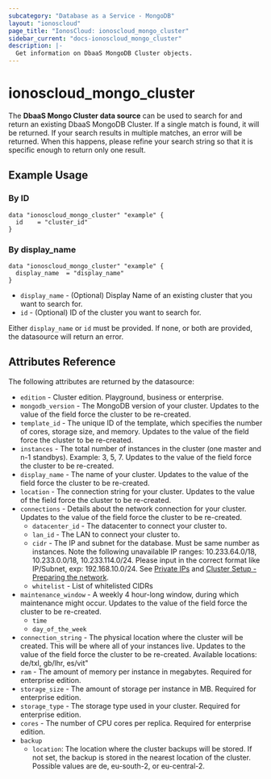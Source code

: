 ```yaml
---
subcategory: "Database as a Service - MongoDB"
layout: "ionoscloud"
page_title: "IonosCloud: ionoscloud_mongo_cluster"
sidebar_current: "docs-ionoscloud_mongo_cluster"
description: |-
  Get information on DbaaS MongoDB Cluster objects.
---
```


# ionoscloud_mongo_cluster

The **DbaaS Mongo Cluster data source** can be used to search for and return an existing DbaaS MongoDB Cluster.
If a single match is found, it will be returned. If your search results in multiple matches, an error will be returned.
When this happens, please refine your search string so that it is specific enough to return only one result.

## Example Usage

### By ID
```hcl
data "ionoscloud_mongo_cluster" "example" {
  id	= "cluster_id"
}
```
### By display_name

```hcl
data "ionoscloud_mongo_cluster" "example" {
  display_name	= "display_name"
}
```

* `display_name` - (Optional) Display Name of an existing cluster that you want to search for.
* `id` - (Optional) ID of the cluster you want to search for.

Either `display_name` or `id` must be provided. If none, or both are provided, the datasource will return an error.

## Attributes Reference

The following attributes are returned by the datasource:

* `edition` - Cluster edition. Playground, business or enterprise.
* `mongodb_version` - The MongoDB version of your cluster. Updates to the value of the field force the cluster to be re-created.
* `template_id` - The unique ID of the template, which specifies the number of cores, storage size, and memory. Updates to the value of the field force the cluster to be re-created.
* `instances` - The total number of instances in the cluster (one master and n-1 standbys). Example: 3, 5, 7. Updates to the value of the field force the cluster to be re-created.
* `display_name` - The name of your cluster. Updates to the value of the field force the cluster to be re-created.
* `location` - The connection string for your cluster. Updates to the value of the field force the cluster to be re-created.
* `connections` - Details about the network connection for your cluster. Updates to the value of the field force the cluster to be re-created.
    * `datacenter_id` - The datacenter to connect your cluster to.
    * `lan_id` -  The LAN to connect your cluster to.
    * `cidr` - The IP and subnet for the database. Must be same number as instances. Note the following unavailable IP ranges: 10.233.64.0/18, 10.233.0.0/18, 10.233.114.0/24. Please input in the correct format like IP/Subnet, exp: 192.168.10.0/24. See [Private IPs](https://www.ionos.com/help/server-cloud-infrastructure/private-network/private-ip-address-ranges/) and [Cluster Setup - Preparing the network](https://docs.ionos.com/reference/product-information/api-automation-guides/database-as-a-service/create-a-database#preparing-the-network).
    * `whitelist` - List of whitelisted CIDRs
* `maintenance_window` - A weekly 4 hour-long window, during which maintenance might occur.  Updates to the value of the field force the cluster to be re-created.
    * `time` 
    * `day_of_the_week`
* `connection_string` - The physical location where the cluster will be created. This will be where all of your instances live. Updates to the value of the field force the cluster to be re-created. Available locations: de/txl, gb/lhr, es/vit"
* `ram`          - The amount of memory per instance in megabytes. Required for enterprise edition.
* `storage_size` - The amount of storage per instance in MB. Required for enterprise edition.
* `storage_type` - The storage type used in your cluster. Required for enterprise edition.
* `cores`        - The number of CPU cores per replica. Required for enterprise edition.
* `backup` 
  * `location`: The location where the cluster backups will be stored. If not set, the backup is stored in the nearest location of the cluster. Possible values are de, eu-south-2, or eu-central-2.
